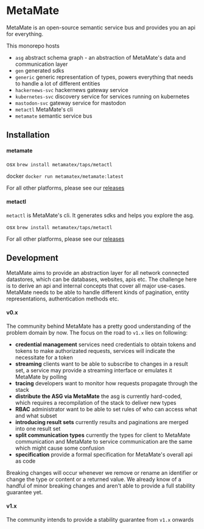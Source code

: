 # MetaMate

MetaMate is an open-source semantic service bus and provides you an api for everything.

This monorepo hosts
- `asg` abstract schema graph - an abstraction of MetaMate's data and communication layer
- `gen` generated sdks
- `generic` generic representation of types, powers everything that needs to handle a lot of different entities
- `hackernews-svc` hackernews gateway service
- `kubernetes-svc` discovery service for services running on kubernetes
- `mastodon-svc` gateway service for mastodon
- `metactl` MetaMate's cli
- `metamate` semantic service bus

## Installation

#### metamate

osx `brew install metamatex/taps/metactl`

docker `docker run metamatex/metamate:latest`

For all other platforms, please see our [releases](https://github.com/metamatex/metamate/releases)

#### metactl

`metactl` is MetaMate's cli. It generates sdks and helps you explore the asg.

osx `brew install metamatex/taps/metactl`

For all other platforms, please see our [releases](https://github.com/metamatex/metamate/releases)

## Development

MetaMate aims to provide an abstraction layer for all network connected datastores, which can be databases, websites, apis etc. The challenge here is to derive an api and internal concepts that cover all major use-cases. MetaMate needs to be able to handle different kinds of pagination, entity representations, authentication methods etc.

#### v0.x

The community behind MetaMate has a pretty good understanding of the problem domain by now. The focus on the road to `v1.x` lies on following:

- **credential management** services need credentials to obtain tokens and tokens to make authorizated requests, services will indicate the necessitate for a token
- **streaming** clients want to be able to subscribe to changes in a result set, a service may provide a streaming interface or emulates it MetaMate by polling
- **tracing** developers want to monitor how requests propagate through the stack
- **distribute the ASG via MetaMate** the asg is currently hard-coded, which requires a recompilation of the stack to deliver new types
- **RBAC** administrator want to be able to set rules of who can access what and what subset
- **introducing result sets** currently results and paginations are merged into one result set
- **split communication types** currently the types for client to MetaMate communication and MetaMate to service communication are the same which might cause some confusion
- **specification** provide a formal specification for MetaMate's overall api as code

Breaking changes will occur whenever we remove or rename an identifier or change the type or content or a returned value. We already know of a handful of minor breaking changes and aren't able to provide a full stability guarantee yet.

#### v1.x

The community intends to provide a stability guarantee from `v1.x` onwards